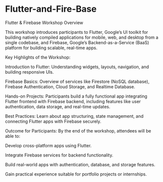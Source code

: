 # Flutter-and-Fire-Base
Flutter & Firebase Workshop Overview

This workshop introduces participants to Flutter, Google’s UI toolkit for building natively compiled applications for mobile, web, and desktop from a single codebase, and Firebase, Google’s Backend-as-a-Service (BaaS) platform for building scalable, real-time apps.

Key Highlights of the Workshop:

Introduction to Flutter: Understanding widgets, layouts, navigation, and building responsive UIs.

Firebase Basics: Overview of services like Firestore (NoSQL database), Firebase Authentication, Cloud Storage, and Realtime Database.

Hands-on Projects: Participants build a fully functional app integrating Flutter frontend with Firebase backend, including features like user authentication, data storage, and real-time updates.

Best Practices: Learn about app structuring, state management, and connecting Flutter apps with Firebase securely.

Outcome for Participants:
By the end of the workshop, attendees will be able to:

Develop cross-platform apps using Flutter.

Integrate Firebase services for backend functionality.

Build real-world apps with authentication, database, and storage features.

Gain practical experience suitable for portfolio projects or internships.
